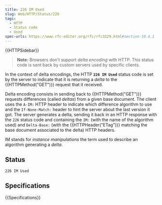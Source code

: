 ```yaml
---
title: 226 IM Used
slug: Web/HTTP/Status/226
tags:
  - HTTP
  - Status code
  - Used
spec-urls: https://www.rfc-editor.org/rfc/rfc3229.html#section-10.4.1
---
```


{{HTTPSidebar}}

> **Note:** Browsers don't support _delta encoding_ with HTTP. This status code is sent back by custom servers used by specific clients.

In the context of delta encodings, the HTTP **`226 IM Used`** status code is set by the server to indicate that it is returning a _delta_ to the {{HTTPMethod("GET")}} request that it received.

Delta encoding consists in sending back to {{HTTPMethod("GET")}} requests differences (called _deltas_) from a given base document. The client uses the `A-IM:` HTTP header to indicate which difference algorithm to use and the `If-None-Match:` header to hint the server about the last version it got. The server generates a delta, sending it back in an HTTP response with the `226` status code and containing the `IM:` (with the name of the algorithm used) and `Delta-Base:` (with the {{HTTPHeader("ETag")}} matching the base document associated to the delta) HTTP headers.

IM stands for _instance manipulations_ the term used to describe an algorithm generating a _delta_.

## Status

```
226 IM Used
```

## Specifications

{{Specifications}}
